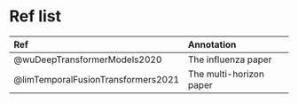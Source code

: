 # Ref list
| Ref | Annotation |
| :-- | :--------- |
| @wuDeepTransformerModels2020 | The influenza paper |
| @limTemporalFusionTransformers2021 | The multi-horizon paper |
